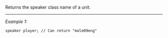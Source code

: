 Returns the speaker class name of a unit.


---
*Example 1:*
```sqf
speaker player; // Can return "male09eng"
```